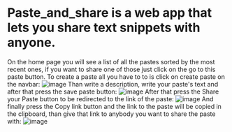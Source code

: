 # Paste_and_share is a web app that lets you share text snippets with anyone.
On the home page you will see a list of all the pastes sorted by the most recent ones,
if you want to share one of those just click on the go to this paste button.
To create a paste all you have to to is click on create paste on the navbar:
![image](https://user-images.githubusercontent.com/114243765/215492905-9428c0bf-f9a0-4ab3-89f1-c703124ae4f9.png)
Than write a description, write your paste's text and after that press the save paste button:
![image](https://user-images.githubusercontent.com/114243765/215441625-e5babfac-6a10-4574-9153-b7505de0c0c6.png)
After that press the Share your Paste button to be redirected to the link of the paste:
![image](https://user-images.githubusercontent.com/114243765/215441910-7f2bd9dd-0ac0-4100-8e91-b010d84f2429.png)
And finally press the Copy link button and the link to the paste will be copied in the clipboard,
than give that link to anybody you want to share the paste with:
![image](https://user-images.githubusercontent.com/114243765/215442080-ed4d83f8-2a9d-4793-8318-01efc5169642.png)
